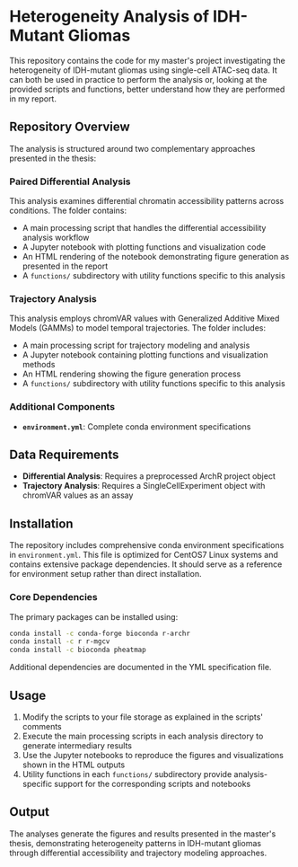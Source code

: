 # Heterogeneity Analysis of IDH-Mutant Gliomas

This repository contains the code for my master's project investigating the heterogeneity of IDH-mutant gliomas using single-cell ATAC-seq data.
It can both be used in practice to perform the analysis or, looking at the provided scripts and functions, better understand how they are performed in my report.

## Repository Overview

The analysis is structured around two complementary approaches presented in the thesis:

### Paired Differential Analysis
This analysis examines differential chromatin accessibility patterns across conditions. The folder contains:
- A main processing script that handles the differential accessibility analysis workflow
- A Jupyter notebook with plotting functions and visualization code
- An HTML rendering of the notebook demonstrating figure generation as presented in the report
- A `functions/` subdirectory with utility functions specific to this analysis

### Trajectory Analysis
This analysis employs chromVAR values with Generalized Additive Mixed Models (GAMMs) to model temporal trajectories. The folder includes:
- A main processing script for trajectory modeling and analysis
- A Jupyter notebook containing plotting functions and visualization methods
- An HTML rendering showing the figure generation process
- A `functions/` subdirectory with utility functions specific to this analysis
### Additional Components
- **`environment.yml`**: Complete conda environment specifications

## Data Requirements

- **Differential Analysis**: Requires a preprocessed ArchR project object
- **Trajectory Analysis**: Requires a SingleCellExperiment object with chromVAR values as an assay

## Installation

The repository includes comprehensive conda environment specifications in `environment.yml`. This file is optimized for CentOS7 Linux systems and contains extensive package dependencies. It should serve as a reference for environment setup rather than direct installation.

### Core Dependencies
The primary packages can be installed using:
```bash
conda install -c conda-forge bioconda r-archr
conda install -c r r-mgcv  
conda install -c bioconda pheatmap
```

Additional dependencies are documented in the YML specification file.

## Usage
1. Modify the scripts to your file storage as explained in the scripts' comments
2. Execute the main processing scripts in each analysis directory to generate intermediary results
3. Use the Jupyter notebooks to reproduce the figures and visualizations shown in the HTML outputs
4. Utility functions in each `functions/` subdirectory provide analysis-specific support for the corresponding scripts and notebooks
   
## Output

The analyses generate the figures and results presented in the master's thesis, demonstrating heterogeneity patterns in IDH-mutant gliomas through differential accessibility and trajectory modeling approaches.
